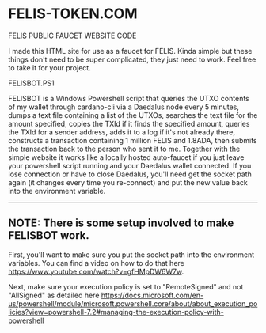 # FELIS-TOKEN.COM
FELIS PUBLIC FAUCET WEBSITE CODE

I made this HTML site for use as a faucet for FELIS. Kinda simple but these things don't need to be super complicated, they just need to work. Feel free to take it for your project. 



FELISBOT.PS1

FELISBOT is a Windows Powershell script that queries the UTXO contents of my wallet through cardano-cli via a Daedalus node every 5 minutes, dumps a text file containing a list of the UTXOs, searches the text file for the amount specified, copies the TXId if it finds the specified amount, queries the TXId for a sender address, adds it to a log if it's not already there, constructs a transaction containing 1 million FELIS and 1.8ADA, then submits the transaction back to the person who sent it to me. Together with the simple website it works like a locally hosted auto-faucet if you just leave your powershell script running and your Daedalus wallet connected.  If you lose connection or have to close Daedalus, you'll need get the socket path again (it changes every time you re-connect) and put the new value back into the environment variable.  

--------------
NOTE: There is some setup involved to make FELISBOT work. 
--------------
First, you'll want to make sure you put the socket path into the environment variables. You can find a video on how to do that here https://www.youtube.com/watch?v=gfHMpDW6W7w.  

Next, make sure your execution policy is set to "RemoteSigned" and not "AllSigned" as detailed here 
https://docs.microsoft.com/en-us/powershell/module/microsoft.powershell.core/about/about_execution_policies?view=powershell-7.2#managing-the-execution-policy-with-powershell


